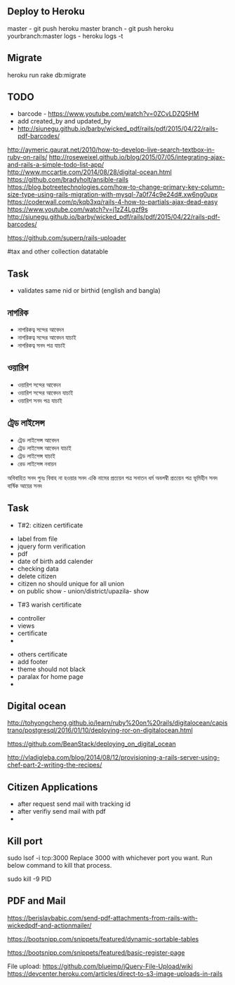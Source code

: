 
Deploy to Heroku
------------------
master - git push heroku master
branch - git push heroku yourbranch:master
logs - heroku logs -t

Migrate
-------
heroku run rake db:migrate

TODO
-----------
* barcode - https://www.youtube.com/watch?v=0ZCvLDZQ5HM
* add created_by and updated_by
* http://siunegu.github.io/barby/wicked_pdf/rails/pdf/2015/04/22/rails-pdf-barcodes/

http://aymeric.gaurat.net/2010/how-to-develop-live-search-textbox-in-ruby-on-rails/
http://roseweixel.github.io/blog/2015/07/05/integrating-ajax-and-rails-a-simple-todo-list-app/
http://www.mccartie.com/2014/08/28/digital-ocean.html
https://github.com/bradyholt/ansible-rails
https://blog.botreetechnologies.com/how-to-change-primary-key-column-size-type-using-rails-migration-with-mysql-7a0f74c9e24d#.xw6ng0upx
https://coderwall.com/p/kqb3xq/rails-4-how-to-partials-ajax-dead-easy
https://www.youtube.com/watch?v=j1zZ4Lgzf9s
http://siunegu.github.io/barby/wicked_pdf/rails/pdf/2015/04/22/rails-pdf-barcodes/

https://github.com/superp/rails-uploader

#tax and other collection datatable

Task
-----
* validates same nid or birthid (english and bangla)

নাগরিক
--------
- নাগরিকত্ব সন্দের আবেদন
- নাগরিকত্ব সন্দের আবেদন যাচাই
- নাগরিকত্ব সনদ পত্র যাচাই

 ওয়ারিশ
 --------
- ওয়ারিশ সন্দের আবেদন
- ওয়ারিশ সন্দের আবেদন যাচাই
- ওয়ারিশ সনদ পত্র যাচাই

ট্রেড লাইসেন্স
-----------
- ট্রেড লাইসেন্স আবেদন
- ট্রেড লাইসেন্স আবেদন যাচাই
- ট্রেড লাইসেন্স যাচাই
- রেড লাইসেন্স নবায়ন

অবিবাহিত সনদ
পুনঃ বিবাহ না হওয়ার সনদ
একি  নামের প্রত্যয়ন পত্র
সনাতন ধর্ম অবলম্বী
প্রত্যয়ন পত্র
ভূমিহীন সনদ
বার্ষিক আয়ের সনদ

Task
-------
* T#2: citizen certificate
 - label from file
 - jquery form verification
 - pdf
 - date of birth add calender
 - checking data
 - delete citizen
 - citizen no should unique for all union
 - on public show - union/district/upazila- show
 
* T#3 warish certificate
 - controller
 - views
 - certificate
 - 
 
* others certificate
* add footer
* theme should not black
* paralax for home page
*

Digital ocean
--------------
http://tohyongcheng.github.io/learn/ruby%20on%20rails/digitalocean/capistrano/postgresql/2016/01/10/deploying-ror-on-digitalocean.html

https://github.com/BeanStack/deploying_on_digital_ocean

http://vladigleba.com/blog/2014/08/12/provisioning-a-rails-server-using-chef-part-2-writing-the-recipes/


Citizen Applications
--------------------
* after request send mail with tracking id
* after verifiy send mail with pdf
* 

Kill port
------

sudo lsof -i tcp:3000 
Replace 3000 with whichever port you want. Run below command to kill that process.

sudo kill -9 PID

PDF and Mail
------------

https://berislavbabic.com/send-pdf-attachments-from-rails-with-wickedpdf-and-actionmailer/

https://bootsnipp.com/snippets/featured/dynamic-sortable-tables

https://bootsnipp.com/snippets/featured/basic-register-page

File upload:
https://github.com/blueimp/jQuery-File-Upload/wiki
https://devcenter.heroku.com/articles/direct-to-s3-image-uploads-in-rails